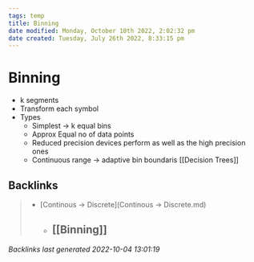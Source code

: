 ```yaml
---
tags: temp
title: Binning
date modified: Monday, October 10th 2022, 2:02:32 pm
date created: Tuesday, July 26th 2022, 8:33:15 pm
---
```


# Binning
- k segments
- Transform each symbol
- Types
	- Simplest -> k equal bins
	- Approx Equal no of data points
	- Reduced precision devices perform as well as the high precision ones
	- Continuous range -> adaptive bin boundaris [[Decision Trees]]

## Backlinks
> - [Continous -> Discrete](Continous -> Discrete.md)
>   - ## [[Binning]]

_Backlinks last generated 2022-10-04 13:01:19_
